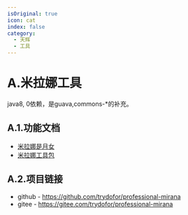 ```yaml
---
isOriginal: true
icon: cat
index: false
category:
  - 天辉
  - 工具
---
```


# A.米拉娜工具

java8, 0依赖，是guava,commons-*的补充。

## A.1.功能文档

* [米拉娜是月女](./a1.mirana.md)
* [米拉娜工具包](./a2.utilities.md)

## A.2.项目链接

* github - <https://github.com/trydofor/professional-mirana>
* gitee - <https://gitee.com/trydofor/professional-mirana>
